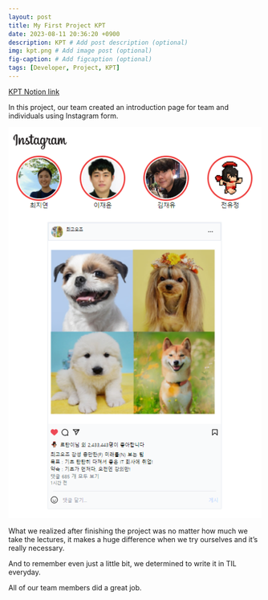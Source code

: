 ```yaml
---
layout: post
title: My First Project KPT
date: 2023-08-11 20:36:20 +0900
description: KPT # Add post description (optional)
img: kpt.png # Add image post (optional)
fig-caption: # Add figcaption (optional)
tags: [Developer, Project, KPT]
---
```

[KPT Notion link](https://loud-nutria-759.notion.site/70d4c779fbb14bb2951c8f7d2e3bbb4d?v=4143a0bc1b5c4eb7a03b48513c65aea3)

In this project, our team created an introduction page for team and individuals using Instagram form. 

<img src="/assets/img/instachoigo5.png">

What we realized after finishing the project was no matter how much we take the lectures, it makes a huge difference when we try ourselves and it’s really necessary.

And to remember even just a little bit, we  determined to write  it in TIL everyday.

All of our team members did a great job.